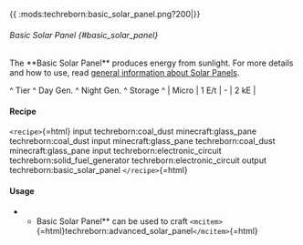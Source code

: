 {{ :mods:techreborn:basic_solar_panel.png?200\|}}

###### Basic Solar Panel {#basic_solar_panel}

The \*\*Basic Solar Panel\*\* produces energy from sunlight. For more
details and how to use, read [general information about Solar
Panels](energy:generators:solar_panels "wikilink").

\^ Tier \^ Day Gen. \^ Night Gen. \^ Storage \^ \| Micro \| 1 E/t \| -
\| 2 kE \|

#### Recipe

`<recipe>`{=html} input techreborn:coal_dust minecraft:glass_pane
techreborn:coal_dust input minecraft:glass_pane techreborn:coal_dust
minecraft:glass_pane input techreborn:electronic_circuit
techreborn:solid_fuel_generator techreborn:electronic_circuit output
techreborn:basic_solar_panel `</recipe>`{=html}

#### Usage

-   -   Basic Solar Panel\*\* can be used to craft
        `<mcitem>`{=html}techreborn:advanced_solar_panel`</mcitem>`{=html}

